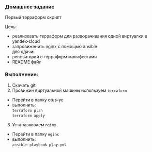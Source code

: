 ### Домашнее задание
Первый терраформ скрипт

Цель: 
- реализовать терраформ для разворачивания одной виртуалки в yandex-cloud 
- запровиженить nginx с помощью ansible \
для сдачи: 
- репозиторий с терраформ манифестами 
- README файл
### Выполнение:
1. Скачать git
2. Провижин виртуальной машины используем `terraform`
 - Перейти в папку otus-yc
 - выполнить: \
 `terraform plan` \
 `terraform apply`
 
3. Устанавливаем `nginx`
 - Перейти в папку `nginx`
 - выполнить: \
   `ansible-playbook play.yml`
 
